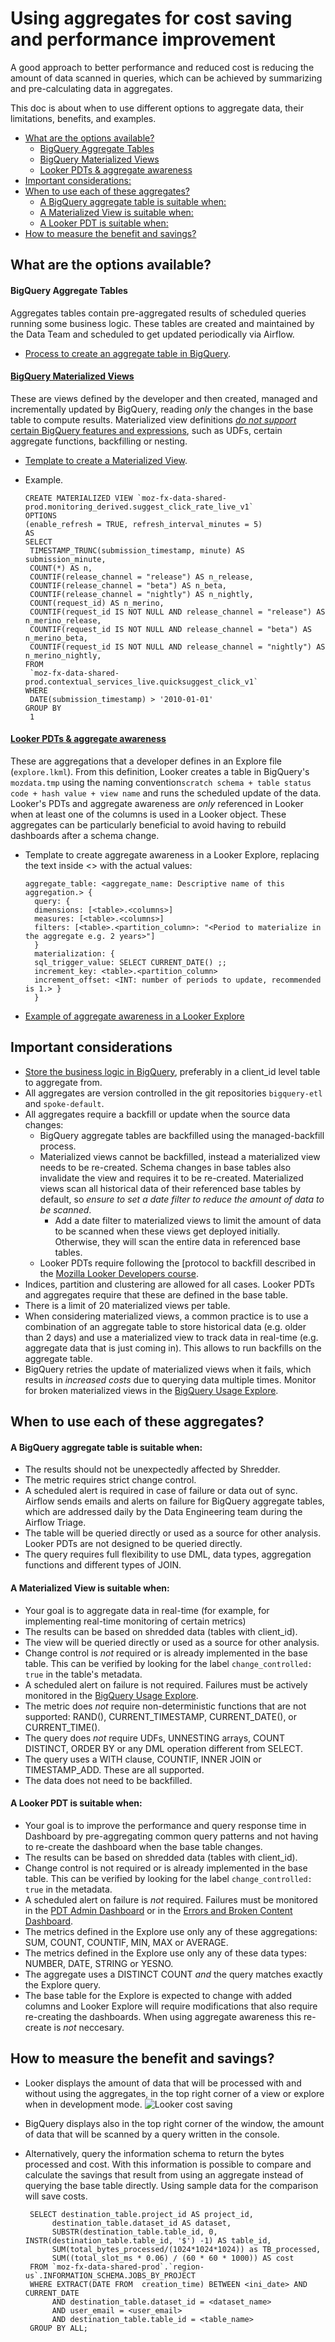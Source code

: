 # Using aggregates for cost saving and performance improvement

A good approach to better performance and reduced cost is reducing the amount of data scanned in queries, which can be achieved by summarizing and pre-calculating data in aggregates.

This doc is about when to use different options to aggregate data, their limitations, benefits, and examples.

<!-- TOC -->

- [What are the options available?](#what-are-the-options-available)
  - [BigQuery Aggregate Tables](#bigquery-aggregate-tables)
  - [BigQuery Materialized Views](#bigquery-materialized-views)
  - [Looker PDTs & aggregate awareness](#looker-pdts--aggregate-awareness)
- [Important considerations:](#important-considerations)
- [When to use each of these aggregates?](#when-to-use-each-of-these-aggregates)
  - [A BigQuery aggregate table is suitable when:](#a-bigquery-aggregate-table-is-suitable-when)
  - [A Materialized View is suitable when:](#a-materialized-view-is-suitable-when)
  - [A Looker PDT is suitable when:](#a-looker-pdt-is-suitable-when)
- [How to measure the benefit and savings?](#how-to-measure-the-benefit-and-savings)
<!-- TOC -->

## What are the options available?

#### BigQuery Aggregate Tables

Aggregates tables contain pre-aggregated results of scheduled queries running some business logic. These tables are created and maintained by the Data Team and scheduled to get updated periodically via Airflow.

- [Process to create an aggregate table in BigQuery](https://mozilla.github.io/bigquery-etl/cookbooks/common_workflows/#adding-a-new-scheduled-query).

#### [BigQuery Materialized Views](https://cloud.google.com/bigquery/docs/materialized-views-intro)

These are views defined by the developer and then created, managed and incrementally updated by BigQuery, reading _only_ the changes in the base table to compute results. Materialized view definitions [_do not support_ certain BigQuery features and expressions](https://cloud.google.com/bigquery/docs/materialized-views-intro#limitations), such as UDFs, certain aggregate functions, backfilling or nesting.

- [Template to create a Materialized View](https://console.cloud.google.com/bigquery?ws=!1m7!1m6!12m5!1m3!1smozdata!2sus-central1!3s8403c62c-e243-4e57-8d91-5c1fcdf26828!2e1).

- Example.

  ```
  CREATE MATERIALIZED VIEW `moz-fx-data-shared-prod.monitoring_derived.suggest_click_rate_live_v1`
  OPTIONS
  (enable_refresh = TRUE, refresh_interval_minutes = 5)
  AS
  SELECT
   TIMESTAMP_TRUNC(submission_timestamp, minute) AS submission_minute,
   COUNT(*) AS n,
   COUNTIF(release_channel = "release") AS n_release,
   COUNTIF(release_channel = "beta") AS n_beta,
   COUNTIF(release_channel = "nightly") AS n_nightly,
   COUNT(request_id) AS n_merino,
   COUNTIF(request_id IS NOT NULL AND release_channel = "release") AS n_merino_release,
   COUNTIF(request_id IS NOT NULL AND release_channel = "beta") AS n_merino_beta,
   COUNTIF(request_id IS NOT NULL AND release_channel = "nightly") AS n_merino_nightly,
  FROM
   `moz-fx-data-shared-prod.contextual_services_live.quicksuggest_click_v1`
  WHERE
   DATE(submission_timestamp) > '2010-01-01'
  GROUP BY
   1
  ```

#### [Looker PDTs & aggregate awareness](https://cloud.google.com/looker/docs/aggregate_awareness)

These are aggregations that a developer defines in an Explore file (`explore.lkml`). From this definition, Looker creates a table in BigQuery's `mozdata.tmp` using the naming convention`scratch schema + table status code + hash value + view name` and runs the scheduled update of the data.
Looker's PDTs and aggregate awareness are _only_ referenced in Looker when at least one of the columns is used in a Looker object. These aggregates can be particularly beneficial to avoid having to rebuild dashboards after a schema change.

- Template to create aggregate awareness in a Looker Explore, replacing the text inside <> with the actual values:

  ```
  aggregate_table: <aggregate_name: Descriptive name of this aggregation.> {
    query: {
    dimensions: [<table>.<columns>]
    measures: [<table>.<columns>]
    filters: [<table>.<partition_column>: "<Period to materialize in the aggregate e.g. 2 years>"]
    }
    materialization: {
    sql_trigger_value: SELECT CURRENT_DATE() ;;
    increment_key: <table>.<partition_column>
    increment_offset: <INT: number of periods to update, recommended is 1.> }
    }
  ```

- [Example of aggregate awareness in a Looker Explore](https://mozilla.cloud.looker.com/projects/spoke-default/files/combined_browser_metrics/explores/active_users_aggregates.explore.lkml)

## Important considerations

- [Store the business logic in BigQuery](https://docs.telemetry.mozilla.org/cookbooks/data_modeling/where_to_store), preferably in a client_id level table to aggregate from.
- All aggregates are version controlled in the git repositories `bigquery-etl` and `spoke-default`.
- All aggregates require a backfill or update when the source data changes:
  - BigQuery aggregate tables are backfilled using the managed-backfill process.
  - Materialized views cannot be backfilled, instead a materialized view needs to be re-created. Schema changes in base tables also invalidate the view and requires it to be re-created. Materialized views scan all historical data of their referenced base tables by default, so _ensure to set a date filter to reduce the amount of data to be scanned_.
    - Add a date filter to materialized views to limit the amount of data to be scanned when these views get deployed initially. Otherwise, they will scan the entire data in referenced base tables.
  - Looker PDTs require following the [protocol to backfill described in the [Mozilla Looker Developers course](https://mozilla.udemy.com/course/looker-training-for-developers/learn/lecture/35440216#overview).
- Indices, partition and clustering are allowed for all cases. Looker PDTs and aggregates require that these are defined in the base table.
- There is a limit of 20 materialized views per table.
- When considering materialized views, a common practice is to use a combination of an aggregate table to store historical data (e.g. older than 2 days) and use a materialized view to track data in real-time (e.g. aggregate data that is just coming in). This allows to run backfills on the aggregate table.
- BigQuery retries the update of materialized views when it fails, which results in _increased costs_ due to querying data multiple times. Monitor for broken materialized views in the [BigQuery Usage Explore](https://mozilla.cloud.looker.com/x/uTZhF7sqlOOvrV4o7It1Cc).

## When to use each of these aggregates?

#### A BigQuery aggregate table is suitable when:

- The results should not be unexpectedly affected by Shredder.
- The metric requires strict change control.
- A scheduled alert is required in case of failure or data out of sync. Airflow sends emails and alerts on failure for BigQuery aggregate tables, which are addressed daily by the Data Engineering team during the Airflow Triage.
- The table will be queried directly or used as a source for other analysis. Looker PDTs are not designed to be queried directly.
- The query requires full flexibility to use DML, data types, aggregation functions and different types of JOIN.

#### A Materialized View is suitable when:

- Your goal is to aggregate data in real-time (for example, for implementing real-time monitoring of certain metrics)
- The results can be based on shredded data (tables with client_id).
- The view will be queried directly or used as a source for other analysis.
- Change control is _not_ required or is already implemented in the base table. This can be verified by looking for the label `change_controlled: true` in the table's metadata.
- A scheduled alert on failure is not required. Failures must be actively monitored in the [BigQuery Usage Explore](https://mozilla.cloud.looker.com/x/uTZhF7sqlOOvrV4o7It1Cc).
- The metric does _not_ require non-deterministic functions that are not supported: RAND(), CURRENT_TIMESTAMP, CURRENT_DATE(), or CURRENT_TIME().
- The query does _not_ require UDFs, UNNESTING arrays, COUNT DISTINCT, ORDER BY or any DML operation different from SELECT.
- The query uses a WITH clause, COUNTIF, INNER JOIN or TIMESTAMP_ADD. These are all supported.
- The data does not need to be backfilled.

#### A Looker PDT is suitable when:

- Your goal is to improve the performance and query response time in Dashboard by pre-aggregating common query patterns and not having to re-create the dashboard when the base table changes.
- The results can be based on shredded data (tables with client_id).
- Change control is not required or is already implemented in the base table. This can be verified by looking for the label `change_controlled: true` in the metadata.
- A scheduled alert on failure is _not_ required. Failures must be monitored in the [PDT Admin Dashboard](https://mozilla.cloud.looker.com/admin/pdts) or in the [Errors and Broken Content Dashboard](https://mozilla.cloud.looker.com/dashboards/system__activity::errors_and_broken_content).
- The metrics defined in the Explore use only any of these aggregations: SUM, COUNT, COUNTIF, MIN, MAX or AVERAGE.
- The metrics defined in the Explore use only any of these data types: NUMBER, DATE, STRING or YESNO.
- The aggregate uses a DISTINCT COUNT _and_ the query matches exactly the Explore query.
- The base table for the Explore is expected to change with added columns and Looker Explore will require modifications that also require re-creating the dashboards. When using aggregate awareness this re-create is _not_ neccesary.

## How to measure the benefit and savings?

- Looker displays the amount of data that will be processed with and without using the aggregates, in the top right corner of a view or explore when in development mode.
  ![Looker cost saving](looker_cost_saving.png)

- BigQuery displays also in the top right corner of the window, the amount of data that will be scanned by a query written in the console.

- Alternatively, query the information schema to return the bytes processed and cost. With this information is possible to compare and calculate the savings that result from using an aggregate instead of querying the base table directly. Using sample data for the comparison will save costs.

  ```
   SELECT destination_table.project_id AS project_id,
        destination_table.dataset_id AS dataset,
        SUBSTR(destination_table.table_id, 0, INSTR(destination_table.table_id, '$') -1) AS table_id,
        SUM(total_bytes_processed/(1024*1024*1024)) as TB_processed,
        SUM((total_slot_ms * 0.06) / (60 * 60 * 1000)) AS cost
   FROM `moz-fx-data-shared-prod`.`region-us`.INFORMATION_SCHEMA.JOBS_BY_PROJECT
   WHERE EXTRACT(DATE FROM  creation_time) BETWEEN <ini_date> AND CURRENT_DATE
        AND destination_table.dataset_id = <dataset_name>
        AND user_email = <user_email>
        AND destination_table.table_id = <table_name>
   GROUP BY ALL;
  ```
